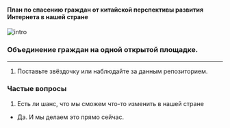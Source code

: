 #### План по спасению граждан от китайской перспективы развития Интернета в нашей стране

![intro](http://habrastorage.org/files/9ec/dd5/a90/9ecdd5a90e364c7aa1cae7c4fec719b6.png)

### Объединение граждан на одной открытой площадке.
---
1. Поставьте звёздочку или наблюдайте за данным репозиторием.

### Частые вопросы
1. Есть ли шанс, что мы сможем что-то изменить в нашей стране
- Да. И мы делаем это прямо сейчас.
